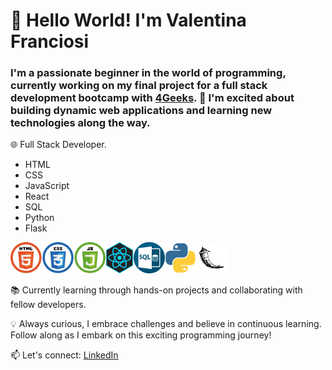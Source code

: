 # 👋 Hello World! I'm Valentina Franciosi

### I'm a passionate beginner in the world of programming, currently working on my final project for a full stack development bootcamp with [4Geeks](https://4geeks.com/). 🚀 I'm excited about building dynamic web applications and learning new technologies along the way.

🌐 Full Stack Developer.
- HTML
- CSS
- JavaScript
- React
- SQL
- Python
- Flask

<img src="./img/html_css_js.png"
     height="50"
     alt="fe-logos"><img src="./img/react1.png"
     height="50"
     alt="react-logo"><img src="./img/sql.png"
     height="50"
     alt="sql-logo"><img src="./img/python.png"
     height="50"
     alt="python-logo"><img src="./img/flask-logo.png"
     height="50"
     alt="flask-logo">

📚 Currently learning through hands-on projects and collaborating with fellow developers.

💡 Always curious, I embrace challenges and believe in continuous learning. Follow along as I embark on this exciting programming journey!

📫 Let's connect: [LinkedIn](https://www.linkedin.com/in/valentinabfb/)
